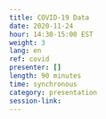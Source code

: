 ```yaml
---
title: COVID-19 Data
date: 2020-11-24
hour: 14:30-15:00 EST
weight: 3
lang: en
ref: covid
presenter: []
length: 90 minutes
time: synchronous
category: presentation
session-link:
---
```

